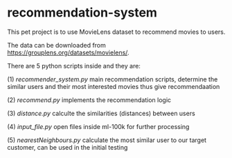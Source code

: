 # recommendation-system

This pet project is to use MovieLens dataset to recommend movies to users.

The data can be downloaded from https://grouplens.org/datasets/movielens/.

There are 5 python scripts inside and they are:

(1) *recommender_system.py* main recommendation scripts, determine the similar users and their most interested movies thus give recommendaation

(2) *recommend.py* implements the recommendation logic

(3) *distance.py* calculte the similarities (distances) between users

(4) *input_file.py* open files inside ml-100k for further processing

(5) *nearestNeighbours.py* calculate the most similar user to our target customer, can be used in the initial testing


